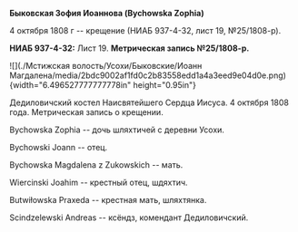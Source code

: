 **Быковская Зофия Иоаннова (Bychowska Zophia)**

4 октября 1808 г -- крещение (НИАБ 937-4-32, лист 19, №25/1808-р).

**НИАБ 937-4-32:** Лист 19. **Метрическая запись №25/1808-р.**

![](./Мстижская волость/Усохи/Быковские/Иоанн Магдалена/media/2bdc9002af1fd0c2b83558edd1a4a3eed9e04d0e.png){width="6.496527777777778in"
height="0.95in"}

Дедиловичский костел Наисвятейшего Сердца Иисуса. 4 октября 1808 года.
Метрическая запись о крещении.

Bychowska Zophia -- дочь шляхтичей с деревни Усохи.

Bychowski Joann -- отец.

Bychowska Magdalena z Zukowskich -- мать.

Wiercinski Joahim -- крестный отец, шдяхтич.

Butwiłowska Praxeda -- крестная мать, шляхтянка.

Scindzelewski Andreas -- ксёндз, комендант Дедиловичский.
